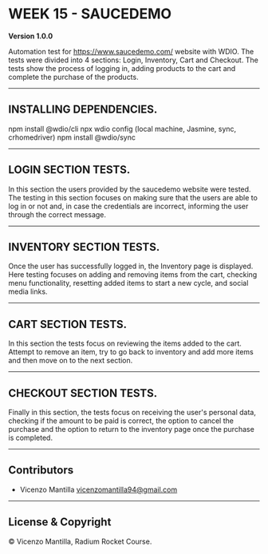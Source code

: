 # WEEK 15 - SAUCEDEMO

**Version 1.0.0**

Automation test for https://www.saucedemo.com/ website with WDIO. 
The tests were divided into 4 sections: 
Login, Inventory, Cart and Checkout.
The tests show the process of logging in, adding products to the cart and complete the purchase of the products.

---

## INSTALLING DEPENDENCIES.

npm install @wdio/cli
npx wdio config (local machine, Jasmine, sync, crhomedriver)
npm install @wdio/sync

---

## LOGIN SECTION TESTS.

In this section the users provided by the saucedemo website were tested.
The testing in this section focuses on making sure that the users are able
to log in or not and, in case the credentials are incorrect, informing the user
through the correct message.

---

## INVENTORY SECTION TESTS.

Once the user has successfully logged in, the Inventory page is displayed.
Here testing focuses on adding and removing items from the cart, checking menu
functionality, resetting added items to start a new cycle, and social media links.

---

## CART SECTION TESTS.

In this section the tests focus on reviewing the items added to the cart.
Attempt to remove an item, try to go back to inventory and
add more items and then move on to the next section.

---

## CHECKOUT SECTION TESTS.

Finally in this section, the tests focus on receiving the user's personal data, checking
if the amount to be paid is correct, the option to cancel the purchase and
the option to return to the inventory page once the purchase is completed.

---

## Contributors

- Vicenzo Mantilla <vicenzomantilla94@gmail.com>

---

## License & Copyright

© Vicenzo Mantilla, Radium Rocket Course.